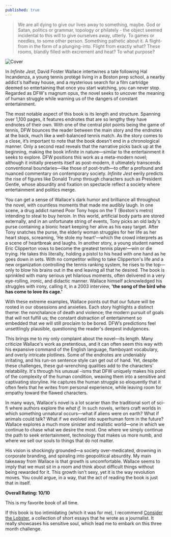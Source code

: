 ```yaml
---
published: true
---
```

> We are all dying to give our lives away to something, maybe. God or Satan, politics or grammar, topology or philately - the object seemed incidental to this will to give ourselves away, utterly. To games or needles, to some other person. Something pathetic about it. A flight-from in the form of a plunging-into. Flight from exactly what? These rooms, blandly filled with excrement and heat? To what purpose?

![Cover](https://www.hachettebookgroup.com/wp-content/uploads/2022/01/9780316066525-1.jpg)

In _Infinite Jest_, David Foster Wallace intertwines a tale following Hal Incandenza, a young tennis protégé living in a Boston prep school, a nearby addict's halfway house, and a mysterious search for a film cartridge deemed so entertaining that once you start watching, you can never stop. Regarded as DFW's magnum opus, the novel seeks to uncover the meaning of human struggle while warning us of the dangers of constant entertainment.

The most notable aspect of this book is its length and structure. Spanning over 1,100 pages, it features endnotes that are so lengthy they have endnotes of their own. With one of the central plot points being the game of tennis, DFW bounces the reader between the main story and the endnotes at the back, much like a well-balanced tennis match. As the story comes to a close, it’s important to note that the book doesn’t end in a chronological manner. Only a second read reveals that the narrative picks back up at the beginning, making the book infinite in nature—similar to the entertainment it seeks to explore. DFW positions this work as a meta-modern novel; although it initially presents itself as post-modern, it ultimately transcends conventional boundaries—like those of post-truth—to offer a profound and nuanced commentary on contemporary society. _Infinite Jest_ eerily predicts the rise of figures like Donald Trump through characters such as President Gentle, whose absurdity and fixation on spectacle reflect a society where entertainment and politics merge.

You can get a sense of Wallace's dark humor and brilliance all throughout the novel, with countless moments that made me audibly laugh. In one scene, a drug addict named Poor Tony hops on the T (Boston's metro) intending to steal to buy heroin. In this world, artificial body parts are stored externally, and in an unfortunate string of events, Tony picks an old lady's purse containing a bionic heart keeping her alive as his easy target. After Tony snatches the purse, the elderly woman struggles for her life as her heart stops, screaming, 'He stole my heart'—which the crowd interprets as a scene of heartbreak and laughs. In another story, a young student named Eric Clipperton vows to become the greatest tennis player—win or die trying. He takes this literally, holding a pistol to his head with one hand as he goes down in sets. With no competitor willing to take Clipperton's life and a new organization controlling the tennis ranking system, he rises to the top—only to blow his brains out in the end leaving all that he desired. The book is sprinkled with many serious yet hilarious moments, often delivered in a very eye-rolling, ironic, and didactic manner. Wallace himself acknowledged his struggles with irony, calling it, in a 2003 interview, **'the song of the bird who has come to love its cage.'**

With these extreme examples, Wallace points out that our future will be rooted in our obsessions and anxieties. Each story highlights a distinct theme: the nonchalance of death and violence; the modern pursuit of goals that will not fulfill us; the constant distraction of entertainment so embedded that we will still proclaim to be bored. DFW’s predictions feel unsettlingly plausible, questioning the reader's deepest indulgences.

This brings me to my only complaint about the novel—its length. Many criticize Wallace's work as pretentious, and it can often seem this way with his expansive command of the English language, flamboyant vocabulary, and overly intricate plotlines. Some of the endnotes are undeniably irritating, and his run-on sentence style can get out of hand. Yet, despite these challenges, these gut-wrenching qualities add to the characters' relatability. It's through his unusual -isms that DFW uniquely makes his point of the complexity of the human condition, weaving them into a sensitive and captivating storyline. He captures the human struggle so eloquently that it often feels that he writes from personal experience, while leaving room for empathy toward the flawed characters.

In many ways, Wallace's novel is a lot scarier than the traditional sort of sci-fi where authors explore the _what if._ In such novels, writers craft worlds in which something unnatural occurs—what if aliens were on earth? What if animals could talk? What if we evolved into superhuman form in the future? Wallace explores a much more sinister and realistic world—one in which we continue to chase what we desire the most. One where we simply continue the path to seek entertainment, technology that makes us more numb, and where we sell our souls to things that do not matter. 

His vision is shockingly grounded—a society over-medicated, drowning in corporate branding, and spiraling into geopolitical absurdity. My main takeaway from Wallace is that growth is uncomfortable. Wallace seems to imply that we must sit in a room and think about difficult things without being rewarded for it. This growth isn't sexy, yet it is the way revolution moves. You could argue, in a way, that the act of reading the book is just that in itself.

**Overall Rating: 10/10**

This is my favorite book of all time.

If this book is too intimidating (which it was for me), I recommend [Consider the Lobster](https://jinsung-kim.github.io/Consider-the-Lobster/), a collection of short essays that he wrote as a journalist. It really showcases his sensitive soul, which lead me to embark on this three month challenge.

